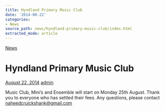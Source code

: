 ```yaml
---
title: Hyndland Primary Music Club
date: '2014-08-22'
categories:
- News
source_path: news/hyndland-primary-music-club/index.html
extracted_mode: article
---
```

[News](/news/)

# Hyndland Primary Music Club

[August 22, 2014](/news/hyndland-primary-music-club/) [admin](author/admin/)

Music Club, Mini’s and Ensemble will start on Monday 25th August. Thank you to everyone who has settled their fees. Any questions, please contact [naheedcruickshank@gmail.com](mailto:naheedcruickshank@gmail.com)
